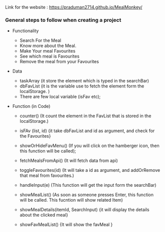 Link for the website : https://praduman2714.github.io/MealMonkey/

### General steps to follow when creating a project
- Functionality
    - Search For the Meal
    - Know more about the Meal.
    - Make Your meal Favourites
    - See which meal is Favourites
    - Remove the meal from your Favourites


- Data
    - taskArray (it store the element which is typed in the searchBar)
    - dbFavList (it is the variable use to fetch the element form the localStorage. )
    - There are few local variable (isFav etc);

- Function (in Code)
    - counter() (It count the element in the FavList that is stored in the localStorage.) 
    - isFAv (list, id) {it take dbFavList and id as argument, and check for the Favourites}
     - showOrHideFavMenu() (If you will click on the hamberger icon, then this function will be called);

     - fetchMealsFromApi()  (It will fetch data from api)
     - toggleFavourites(id) (It will take a id as argument, and addOrRemove that meal from favourites.)

     - handleInput(e) (This function will get the input form the searchBar)

     - showMealList() (As soon as someone presses Enter, this function will be called. This fucntion will show related Item)

     - showMealDetails(itemId, SearchInput) {it will display the details about the clicked meal}

     - showFavMealList() {It will show the favMeal }   

